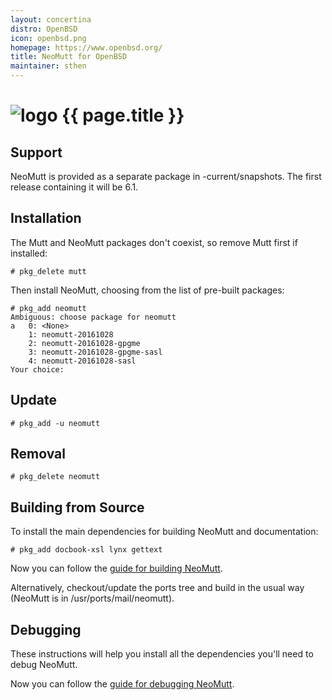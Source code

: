 ```yaml
---
layout: concertina
distro: OpenBSD
icon: openbsd.png
homepage: https://www.openbsd.org/
title: NeoMutt for OpenBSD
maintainer: sthen
---
```


# ![logo](/images/distros/{{page.icon}}) {{ page.title }}

## Support <a class="offset" id="support"></a>

NeoMutt is provided as a separate package in -current/snapshots.
The first release containing it will be 6.1.

## Installation <a class="offset" id="install"></a>

The Mutt and NeoMutt packages don't coexist, so remove Mutt first if installed:

```
# pkg_delete mutt
```

Then install NeoMutt, choosing from the list of pre-built packages:

```
# pkg_add neomutt
Ambiguous: choose package for neomutt
a	0: <None>
	1: neomutt-20161028
	2: neomutt-20161028-gpgme
	3: neomutt-20161028-gpgme-sasl
	4: neomutt-20161028-sasl
Your choice:
```

## Update <a class="offset" id="update"></a>

```
# pkg_add -u neomutt
```

## Removal <a class="offset" id="remove"></a>

```
# pkg_delete neomutt
```

## Building from Source <a class="offset" id="build"></a>

To install the main dependencies for building NeoMutt and documentation:

```
# pkg_add docbook-xsl lynx gettext
```

Now you can follow the [guide for building NeoMutt](/dev/build).

Alternatively, checkout/update the ports tree and build in the usual way (NeoMutt is in /usr/ports/mail/neomutt).


## Debugging <a class="offset" id="debug"></a>

These instructions will help you install all the dependencies you'll need to
debug NeoMutt.


Now you can follow the [guide for debugging NeoMutt](/dev/debug).


